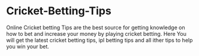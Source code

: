 # Cricket-Betting-Tips
Online Cricket betting Tips are the best source for getting knowledge on how to bet and increase your money by playing cricket betting. Here You will get the latest cricket betting tips, ipl betting tips and all ither tips to help you win your bet.
